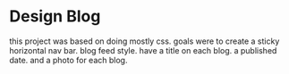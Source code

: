 Design Blog
==============

this project was based on doing mostly css.
goals were to create a sticky horizontal nav bar.
blog feed style.
have a title on each blog.
a published date.
and a photo for each blog.
